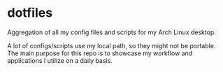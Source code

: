 # dotfiles
Aggregation of all my config files and scripts for my Arch Linux desktop.

A lot of configs/scripts use my local path, so they might not be portable.
The main purpose for this repo is to showcase my workflow and applications I utilize on a daily basis.
